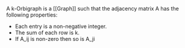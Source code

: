 A k-Orbigraph is a [[Graph]] such that the adjacency matrix A has the following properties:

- Each entry is a non-negative integer.
- The sum of each row is k.
- If A_ij is non-zero then so is A_ji